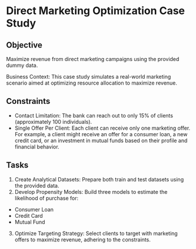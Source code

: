 # Direct Marketing Optimization Case Study

## Objective
Maximize revenue from direct marketing campaigns using the provided dummy data.

Business Context: This case study simulates a real-world marketing scenario aimed at optimizing
resource allocation to maximize revenue.

## Constraints
- Contact Limitation: The bank can reach out to only 15% of clients (approximately 100
individuals).
- Single Offer Per Client: Each client can receive only one marketing offer. For example, a
client might receive an offer for a consumer loan, a new credit card, or an investment in
mutual funds based on their profile and financial behavior.

## Tasks
1. Create Analytical Datasets: Prepare both train and test datasets using the provided data.
2. Develop Propensity Models: Build three models to estimate the likelihood of purchase
for:
- Consumer Loan
- Credit Card
- Mutual Fund
3. Optimize Targeting Strategy: Select clients to target with marketing offers to maximize
revenue, adhering to the constraints.

